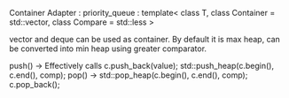 Container Adapter : 
  priority_queue : template< class T,
    class Container = std::vector<T>,
    class Compare = std::less<typename Container::value_type> > 
  
  vector and deque can be used as container. 
  By default it is max heap, can be converted into min heap using greater<T> comparator.
  
  push() -> Effectively calls c.push_back(value); std::push_heap(c.begin(), c.end(), comp);
  pop() -> std::pop_heap(c.begin(), c.end(), comp); c.pop_back();
